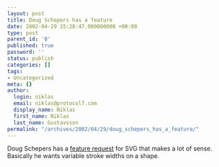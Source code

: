 ```yaml
---
layout: post
title: Doug Schepers has a feature
date: 2002-04-29 15:28:47.000000000 +00:00
type: post
parent_id: '0'
published: true
password: ''
status: publish
categories: []
tags:
- Uncategorized
meta: {}
author:
  login: niklas
  email: niklas@protocol7.com
  display_name: Niklas
  first_name: Niklas
  last_name: Gustavsson
permalink: "/archives/2002/04/29/doug_schepers_has_a_feature/"
---
```

Doug Schepers has a [feature request](http://www.schepers.cc/differentstrokes.html) for SVG that makes a lot of sense. Basically he wants variable stroke widths on a shape.

